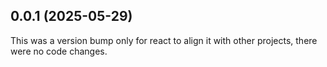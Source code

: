 ## 0.0.1 (2025-05-29)

This was a version bump only for react to align it with other projects, there were no code changes.